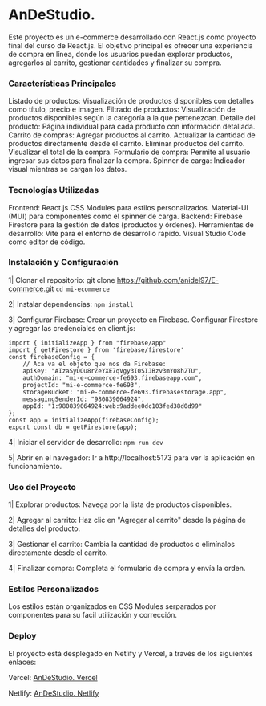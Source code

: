 # AnDeStudio.

Este proyecto es un e-commerce desarrollado con React.js como proyecto final del curso de React.js. El objetivo principal es ofrecer una experiencia de compra en línea, donde los usuarios puedan explorar productos, agregarlos al carrito, gestionar cantidades y finalizar su compra.

### Características Principales
Listado de productos: Visualización de productos disponibles con detalles como título, precio e imagen.
Filtrado de productos: Visualización de productos disponibles según la categoría a la que pertenezcan. 
Detalle del producto: Página individual para cada producto con información detallada.
Carrito de compras:
Agregar productos al carrito.
Actualizar la cantidad de productos directamente desde el carrito.
Eliminar productos del carrito.
Visualizar el total de la compra.
Formulario de compra: Permite al usuario ingresar sus datos para finalizar la compra.
Spinner de carga: Indicador visual mientras se cargan los datos.

### Tecnologías Utilizadas
Frontend:
React.js
CSS Modules para estilos personalizados.
Material-UI (MUI) para componentes como el spinner de carga.
Backend:
Firebase Firestore para la gestión de datos (productos y órdenes).
Herramientas de desarrollo:
Vite para el entorno de desarrollo rápido.
Visual Studio Code como editor de código.

### Instalación y Configuración

1| Clonar el repositorio:
git clone https://github.com/anidel97/E-commerce.git
`cd mi-ecommerce`

2| Instalar dependencias:
`npm install`

3| Configurar Firebase:
Crear un proyecto en Firebase.
Configurar Firestore y agregar las credenciales en client.js:
```
import { initializeApp } from "firebase/app"
import { getFirestore } from 'firebase/firestore'
const firebaseConfig = {
    // Aca va el objeto que nos da Firebase:
    apiKey: "AIzaSyDOu8rZeYXE7qVgy3I0SIJBzv3mYO8h2TU",
    authDomain: "mi-e-commerce-fe693.firebaseapp.com",
    projectId: "mi-e-commerce-fe693",
    storageBucket: "mi-e-commerce-fe693.firebasestorage.app",
    messagingSenderId: "980839064924",
    appId: "1:980839064924:web:9addee0dc103fed38d0d99"
};
const app = initializeApp(firebaseConfig);
export const db = getFirestore(app);
```
4| Iniciar el servidor de desarrollo:
`npm run dev`

5| Abrir en el navegador:
Ir a http://localhost:5173 para ver la aplicación en funcionamiento.

### Uso del Proyecto
1| Explorar productos:
Navega por la lista de productos disponibles.

2| Agregar al carrito:
Haz clic en "Agregar al carrito" desde la página de detalles del producto.

3| Gestionar el carrito:
Cambia la cantidad de productos o elimínalos directamente desde el carrito.

4| Finalizar compra:
Completa el formulario de compra y envía la orden.

### Estilos Personalizados
Los estilos están organizados en CSS Modules serparados por componentes para su facil utilización y corrección.

### Deploy
El proyecto está desplegado en Netlify y Vercel, a través de los siguientes enlaces: 

Vercel: [AnDeStudio. Vercel](https://e-commerce-three-olive-18.vercel.app/) 

Netlify: [AnDeStudio. Netlify](https://andestudioe-commerce.netlify.app/)